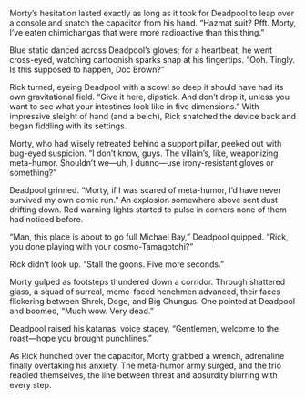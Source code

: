 Morty’s hesitation lasted exactly as long as it took for Deadpool to leap over a console and snatch the capacitor from his hand. “Hazmat suit? Pfft. Morty, I’ve eaten chimichangas that were more radioactive than this thing.”

Blue static danced across Deadpool’s gloves; for a heartbeat, he went cross-eyed, watching cartoonish sparks snap at his fingertips. “Ooh. Tingly. Is this supposed to happen, Doc Brown?”

Rick turned, eyeing Deadpool with a scowl so deep it should have had its own gravitational field. “Give it here, dipstick. And don’t drop it, unless you want to see what your intestines look like in five dimensions.” With impressive sleight of hand (and a belch), Rick snatched the device back and began fiddling with its settings.

Morty, who had wisely retreated behind a support pillar, peeked out with bug-eyed suspicion. “I don’t know, guys. The villain’s, like, weaponizing meta-humor. Shouldn’t we—uh, I dunno—use irony-resistant gloves or something?”

Deadpool grinned. “Morty, if I was scared of meta-humor, I’d have never survived my own comic run.” An explosion somewhere above sent dust drifting down. Red warning lights started to pulse in corners none of them had noticed before.

“Man, this place is about to go full Michael Bay,” Deadpool quipped. “Rick, you done playing with your cosmo-Tamagotchi?”

Rick didn’t look up. “Stall the goons. Five more seconds.”

Morty gulped as footsteps thundered down a corridor. Through shattered glass, a squad of surreal, meme-faced henchmen advanced, their faces flickering between Shrek, Doge, and Big Chungus. One pointed at Deadpool and boomed, “Much wow. Very dead.”

Deadpool raised his katanas, voice stagey. “Gentlemen, welcome to the roast—hope you brought punchlines.”

As Rick hunched over the capacitor, Morty grabbed a wrench, adrenaline finally overtaking his anxiety. The meta-humor army surged, and the trio readied themselves, the line between threat and absurdity blurring with every step.